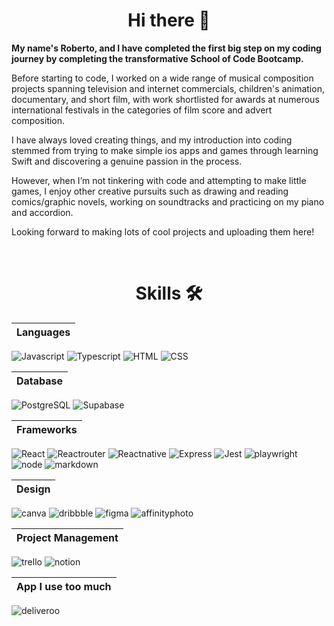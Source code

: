 <h1 align="center">Hi there 👋</h1>

**My name's Roberto, and I have completed the first big step on my coding journey by completing the transformative School of Code Bootcamp.**


Before starting to code, I worked on a wide range of musical
composition projects spanning television and internet commercials,
children's animation, documentary, and short film, with work
shortlisted for awards at numerous international festivals in the
categories of film score and advert composition.

I have always loved creating things, and my introduction into coding
stemmed from trying to make simple ios apps and games through
learning Swift and discovering a genuine passion in the process.

However, when I’m not tinkering with code and attempting to make
little games,  I enjoy other creative pursuits such as drawing and
reading comics/graphic novels, working on soundtracks and practicing
on my piano and accordion.

Looking forward to making lots of cool projects and uploading them here!

<br>


<h1 align="center">Skills   🛠 </h1>



  
|Languages            |
| :-------------------------------- |
![Javascript](https://img.shields.io/badge/JavaScript-323330?style=for-the-badge&logo=javascript&logoColor=F7DF1E)  ![Typescript](https://img.shields.io/badge/TypeScript-007ACC?style=for-the-badge&logo=typescript&logoColor=white)  ![HTML](https://img.shields.io/badge/HTML5-E34F26?style=for-the-badge&logo=html5&logoColor=white) ![CSS](https://img.shields.io/badge/CSS3-1572B6?style=for-the-badge&logo=css3&logoColor=white)



| Database              |
| :------------------------- |
 ![PostgreSQL](https://img.shields.io/badge/PostgreSQL-316192?style=for-the-badge&logo=postgresql&logoColor=white) ![Supabase](https://img.shields.io/badge/Supabase-181818?style=for-the-badge&logo=supabase&logoColor=white)

 | Frameworks         |
| :------------------------- |
![React](https://img.shields.io/badge/React-20232A?style=for-the-badge&logo=react&logoColor=61DAFB) ![Reactrouter](https://img.shields.io/badge/React_Router-CA4245?style=for-the-badge&logo=react-router&logoColor=white) ![Reactnative](https://img.shields.io/badge/React_Native-20232A?style=for-the-badge&logo=react&logoColor=61DAFB) ![Express](https://img.shields.io/badge/Express.js-000000?style=for-the-badge&logo=express&logoColor=white) ![Jest](https://img.shields.io/badge/Jest-C21325?style=for-the-badge&logo=jest&logoColor=white)  ![playwright](https://img.shields.io/badge/Playwright-45ba4b?style=for-the-badge&logo=Playwright&logoColor=white) ![node](https://img.shields.io/badge/Node.js-339933?style=for-the-badge&logo=nodedotjs&logoColor=white)  ![markdown](https://img.shields.io/badge/Markdown-000000?style=for-the-badge&logo=markdown&logoColor=white)

|Design           |
| :------------------------- |
![canva](https://img.shields.io/badge/Canva-%2300C4CC.svg?&style=for-the-badge&logo=Canva&logoColor=white) ![dribbble](https://img.shields.io/badge/Dribbble-EA4C89?style=for-the-badge&logo=dribbble&logoColor=white)  ![figma](https://img.shields.io/badge/Figma-F24E1E?style=for-the-badge&logo=figma&logoColor=white) ![affinityphoto](https://img.shields.io/badge/affinityphoto-%237E4DD2.svg?style=for-the-badge&logo=affinity-photo&logoColor=white)

|Project Management           |
| :------------------------- |
![trello](https://img.shields.io/badge/Trello-0052CC?style=for-the-badge&logo=trello&logoColor=white) ![notion](https://img.shields.io/badge/Notion-000000?style=for-the-badge&logo=notion&logoColor=white)

|App I use too much        |
| :------------------------- |
![deliveroo](https://img.shields.io/badge/Deliveroo-00CCBC?style=for-the-badge&logo=Deliveroo&logoColor=white)






